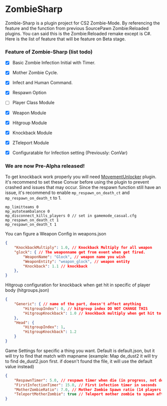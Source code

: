 # ZombieSharp
 
Zombie-Sharp is a plugin project for CS2 Zombie-Mode. By referencing the feature and the function from previous SourcePawn Zombie:Reloaded plugins. You can said this is the Zombie:Reloaded remake except is C#. Here is the list of feature that will be feature on Beta stage.

### Feature of Zombie-Sharp (list todo)
- [x] Basic Zombie Infection Initial with Timer.
- [x] Mother Zombie Cycle.
- [x] Infect and Human Command.
- [x] Respawn Option
- [ ] Player Class Module
- [x] Weapon Module
- [x] Hitgroup Module
- [x] Knockback Module
- [x] ZTeleport Module
- [x] Configuratable for Infection setting (Previously: ConVar)


### We are now Pre-Alpha released!
To get knockback work properly you will need [MovementUnlocker](https://github.com/Source2ZE/MovementUnlocker) plugin. 
it's recommend to set these Convar before using the plugin to prevent crashed and issues that may occur. Since the respawn function still have an issue, it's recommend to enable ``mp_respawn_on_death_ct`` and ``mp_respawn_on_death_t`` to 1. 
```
mp_limitteams 0
mp_autoteambalance 0
mp_disconnect_kills_players 0 // set in gamemode_casual.cfg
mp_respawn_on_death_ct 1
mp_respawn_on_death_t 1
```

You can figure a Weapon Config in weapons.json
```json
{
    "KnockbackMultiply": 1.0, // Knockback Multiply for all weapon
    "glock": { // The weaponname get from event when get fired.
        "WeaponName": "Glock", // weapon name you wish
        "WeaponEntity": "weapon_glock", // weapon entity
        "Knockback": 1.1 // knockback
    },
}
```
Hitgroup configuration for knockback when get hit in specific of player body (hitgroups.json)
```json
{
    "Generic": { // name of the part, doesn't affect anything
        "HitgroupIndex": 0, // hitgroup index DO NOT CHANGE THIS
        "HitgroupKnockback": 1.0 // knockback multiply when get hit to this hitgroup
    },
    "Head": {
        "HitgroupIndex": 1,
        "HitgroupKnockback": 1.2
    }
}
```
Game Settings for specific a thing you want. Default is default.json, but it will try to find that match with mapname (example: Map de_dust2 it will try to find de_dust2.json first. if doesn't found the file, it will use the default value instead)
```json
{
    "RespawnTimer": 5.0, // respawn timer when die (in progress, not done yet)
    "FirstInfectionTimer": 15.0, // First infection timer in seconds
    "MotherZombieRatio": 7.0, // Mother Zombie Spawn ratio (14 players / 7.0 ratio = 2 Mother zombie)
    "TeleportMotherZombie": true // Teleport mother zombie to spawn after get infected (Useful for Zombie Escape)
}
```
